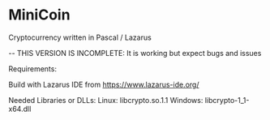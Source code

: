# MiniCoin
Cryptocurrency written in Pascal / Lazarus

-- THIS VERSION IS INCOMPLETE: It is working but expect bugs and issues

Requirements:

Build with Lazarus IDE from https://www.lazarus-ide.org/

Needed Libraries or DLLs:
Linux: libcrypto.so.1.1
Windows: libcrypto-1_1-x64.dll
